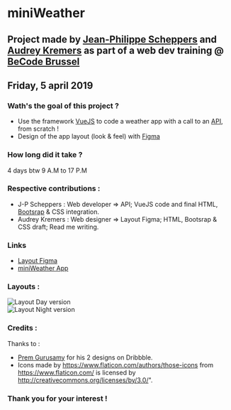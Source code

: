 # miniWeather

## Project made by [Jean-Philippe Scheppers](https://www.linkedin.com/in/jean-philippe-scheppers/) and [Audrey Kremers](https://www.linkedin.com/in/audrey-kremers-433776178) as part of a web dev training @ [BeCode Brussel](https://www.becode.org/)   
## Friday, 5 april 2019

### Wath's the goal of this project ?    

- Use the framework [VueJS](https://vuejs.org/) to code a weather app with a call to an [API](https://openweathermap.org/), from scratch !   
- Design of the app layout (look & feel) with [Figma](https://www.figma.com/file/aSelmLcluY4ggFNiS0xX1nx6/miniWeather?node-id=0%3A1)    

### How long did it take ?   

4 days btw 9 A.M to 17 P.M   

### Respective contributions :    

- J-P Scheppers : Web developer => API; VueJS code and final HTML, [Bootsrap](https://getbootstrap.com/) & CSS integration.
- Audrey Kremers : Web designer => Layout Figma; HTML, Bootsrap & CSS draft; Read me writing.

### Links   

- [Layout Figma](https://www.figma.com/file/aSelmLcluY4ggFNiS0xX1nx6/miniWeather?node-id=0%3A1)     
- [miniWeather App](https://jpscheppers.github.io/miniWeather/)    

### Layouts :     
       
![Layout Day version](https://github.com/jpscheppers/miniWeather/blob/master/img/miniWeatherDayLayout.PNG)    
![Layout Night version](https://github.com/jpscheppers/miniWeather/blob/master/img/miniWeatherNigthLayout.PNG)    

### Credits :   

Thanks to :    
- [Prem Gurusamy](https://www.premgurusamy.com/) for his 2 designs on Dribbble.    
- Icons made by https://www.flaticon.com/authors/those-icons from https://www.flaticon.com/ is licensed by http://creativecommons.org/licenses/by/3.0/".    

### Thank you for your interest !     

